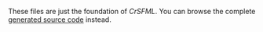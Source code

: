 These files are just the foundation of *CrSFML*. You can browse the complete [generated source code](https://github.com/blaxpirit/crsfml/tree/sources/src) instead.
